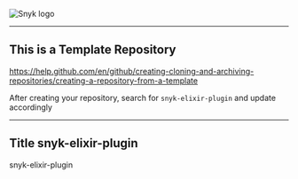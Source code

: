 ![Snyk logo](https://snyk.io/style/asset/logo/snyk-print.svg)

---

## This is a Template Repository

https://help.github.com/en/github/creating-cloning-and-archiving-repositories/creating-a-repository-from-a-template

After creating your repository, search for `snyk-elixir-plugin` and update accordingly

---

## Title snyk-elixir-plugin

snyk-elixir-plugin
